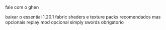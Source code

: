 fale com o ghen

baixar o essential 1.20.1 fabric
shaders e texture packs recomendados mas opcionais
replay mod opcional
simply swords obrigatorio

